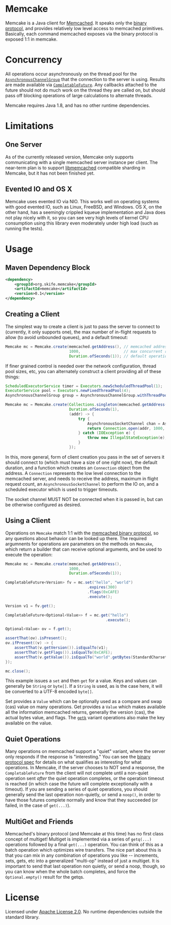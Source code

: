 # Memcake

Memcake is a Java client for [Memcached](https://memcached.org/). It speaks only the [binary protocol](https://github.com/memcached/memcached/wiki/BinaryProtocolRevamped), and provides relatively low level access to memcached primitives. Basically, each command memcached exposes via the binary protocol is exposed 1:1 in memcake.

# Concurrency

All operations occur asynchronously on the thread pool for the [`AsynchronousChannelGroup`](https://docs.oracle.com/javase/8/docs/api/java/nio/channels/AsynchronousChannelGroup.html) that the connection to the server is using. Results are made available via [`CompletableFuture`](https://docs.oracle.com/javase/8/docs/api/java/util/concurrent/CompletableFuture.html). Any callbacks attached to the future should not do much work on the thread they are called on, but should pass off blocking operations of large calculations to alternate threads.

Memcake requires Java 1.8, and has no other runtime dependencies.

# Limitations

## One Server

As of the currently released version, Memcake only supports communicating with a single memcached server instance per client. The near-term plan is to support [libmemcached](http://libmemcached.org/libMemcached.html) compatible sharding in Memcake, but it has not been finished yet.

## Evented IO and OS X

Memcake uses evented IO via NIO. This works well on operating systems with good evented IO, such as Linux, FreeBSD, and Windows. OS X, on the other hand, has a seemingly crippled kqueue implementation and Java does not play nicely with it, so you can see very high levels of kernel CPU consumption using this library even moderately under high load (such as running the tests).

# Usage

## Maven Dependency Block

```xml
<dependency>
    <groupId>org.skife.memcake</groupId>
    <artifactId>memcake</artifactId>
    <version>0.1</version>
</dependency>
```

## Creating a Client

The simplest way to create a client is just to pass the server to connect to (currently, it only supports one), the max number of in-flight requests to allow (to avoid unbounded queues), and a default timeout:

```java
Memcake mc = Memcake.create(memcached.getAddress(), // memcached address
                            1000,                   // max concurrent requests
                            Duration.ofSeconds(1)); // default operation timeout
```

If finer grained control is needed over the network configuration, thread pool sizes, etc, you can alternately construct a client providing all of these things:

```java
ScheduledExecutorService timer = Executors.newScheduledThreadPool(1);
ExecutorService pool = Executors.newFixedThreadPool(4);
AsynchronousChannelGroup group = AsynchronousChannelGroup.withThreadPool(pool);

Memcake mc = Memcake.create(Collections.singleton(memcached.getAddress()),
                            Duration.ofSeconds(1),
                            (addr) -> {
                                try {
                                    AsynchronousSocketChannel chan = AsynchronousSocketChannel.open(group);
                                    return Connection.open(addr, 1000, chan, timer);
                                } catch (IOException e) {
                                    throw new IllegalStateException(e);
                                }
                            });
```

In this, more general, form of client creation you pass in the set of servers it should connect to (which must have a size of one right now), the default duration, and a function which creates an `Connection` object from the address. A `Connection` represents the low level connection to the memcached server, and needs to receive the address, maximum in flight request count, an `AsynchronousSocketChannel` to perform the IO on, and a scheduled executor which is used to trigger timeouts.

The socket channel MUST NOT be connected when it is passed in, but can be otherwise configured as desired.

## Using a Client

Operations on `Memcake` match 1:1 with the [memcached binary protocol](https://github.com/memcached/memcached/wiki/BinaryProtocolRevamped), so any questions about behavior can be looked up there. The required argumnents for operations are parameters on the methods on `Memcake`, which return a builder that can receive optional arguments, and be used to execute the operation:

```java
Memcake mc = Memcake.create(memcached.getAddress(),
                            1000,
                            Duration.ofSeconds(1));

CompletableFuture<Version> fv = mc.set("hello", "world")
                                    .expires(300)
                                    .flags(0xCAFE)
                                    .execute();

Version v1 = fv.get();

CompletableFuture<Optional<Value>> f = mc.get("hello")
                                            .execute();

Optional<Value> ov = f.get();

assertThat(ov).isPresent();
ov.ifPresent((v) -> {
    assertThat(v.getVersion()).isEqualTo(v1);
    assertThat(v.getFlags()).isEqualTo(0xCAFE);
    assertThat(v.getValue()).isEqualTo("world".getBytes(StandardCharsets.UTF_8));
});

mc.close();
```

This example issues a `set` and then `get` for a value. Keys and values can generally be `String` or `byte[]`. If a `String` is used, as is the case here, it will be converted to a UTF-8 encoded `byte[]`.

Set provides a `Value` which can be optionally used as a compare and swap (cas) value on many operations. Get provides a `Value` which makes available all the information memcached returns, generally the version (cas), the actual bytes value, and flags. The [`getk`](https://github.com/memcached/memcached/wiki/BinaryProtocolRevamped#get-get-quietly-get-key-get-key-quietly) variant operations also make the key available on the value.

## Quiet Operations

Many operations on memcached support a "quiet" variant, where the server only responds if the response is "interesting." You can see the [binary protocol spec](https://github.com/memcached/memcached/wiki/BinaryProtocolRevamped) for details on what qualifies as interesting for what operations. In Memcake, if the server chooses to NOT send a response, the `CompletableFuture` from the client will not complete until a non-quiet operation sent *after* the quiet operation completes, or the operation timeout is reached (in which case the future will complete exceptionally with a timeout). If you are sending a series of quiet operations, you should generally send the last operation non-quietly, or send a `noop()`, in order to have those futures complete normally and know that they succeeded (or failed, in the case of `get(...)`).

## MultiGet and Friends

Memcached's binary protocol (and Memcake at this time) has no first class concept of multiget! Multiget is implemented via a series of `getq(...)` operations followed by a final `get(...)` operation. You can think of this as a batch operation which optimizes wire transfers. The nice part about this is that you can mix in any combination of operations you like -- increments, sets, gets, etc into a generalized "multi-op" instead of just a multiget. It is important to send that last operation non quietly, or send a noop, though, so you can know when the whole batch completes, and force the `Optional.empty()` result for the getqs.

# License

Licensed under [Apache License 2.0](https://github.com/brianm/memcake/blob/master/LICENSE). No runtime dependencies outside the standard library. 
